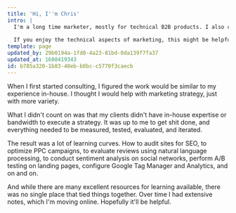 ```yaml
---
title: 'Hi, I''m Chris'
intro: |
  I'm a long time marketer, mostly for technical B2B products. I also co-founded Adfury, a SaaS platform for optimizing search advertising. This site is mostly a collection of how-tos for digital marketing.
  
  If you enjoy the technical aspects of marketing, this might be helpful. If you don't, [get in touch](mailto:chris@generalgrowthanalytics.com) and I'll do it for you.
template: page
updated_by: 29b0194a-1fd0-4a23-81bd-0da139f7fa37
updated_at: 1608419343
id: b785a320-1b83-48eb-b8bc-c5770f3caecb
---
```

When I first started consulting, I figured the work would be similar to my experience in-house. I thought I would help with marketing strategy, just with more variety. 

What I didn't count on was that my clients didn't have in-house expertise or bandwidth to execute a strategy. It was up to me to get shit done, and everything needed to be measured, tested, evaluated, and iterated. 

The result was a lot of learning curves. How to audit sites for SEO, to optimize PPC campaigns, to evaluate reviews using natural language processing, to conduct sentiment analysis on social networks, perform A/B testing on landing pages, configure Google Tag Manager and Analytics, and on and on. 

And while there are many excellent resources for learning available, there was no single place that tied things together. Over time I had extensive notes, which I'm moving online. Hopefully it'll be helpful.
